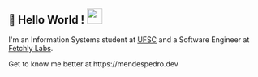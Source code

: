  ## 👋 Hello World !    <img src="https://www.pinclipart.com/picdir/big/131-1311752_earth-gif-earth-animated-gif-png-clipart.png" width="30px">
  
I'm an Information Systems student at [UFSC](https://en.ufsc.br/2020/03/20/information-systems/) and a Software Engineer at [Fetchly Labs](https://fetch.ly/).  
<p>Get to know me better at https://mendespedro.dev







